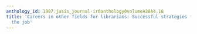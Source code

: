 ```yaml
---
anthology_id: 1987.jasis_journal-ir0anthology0volumeA38A4.18
title: 'Careers in other fields for librarians: Successful strategies for finding
  the job'
---
```

